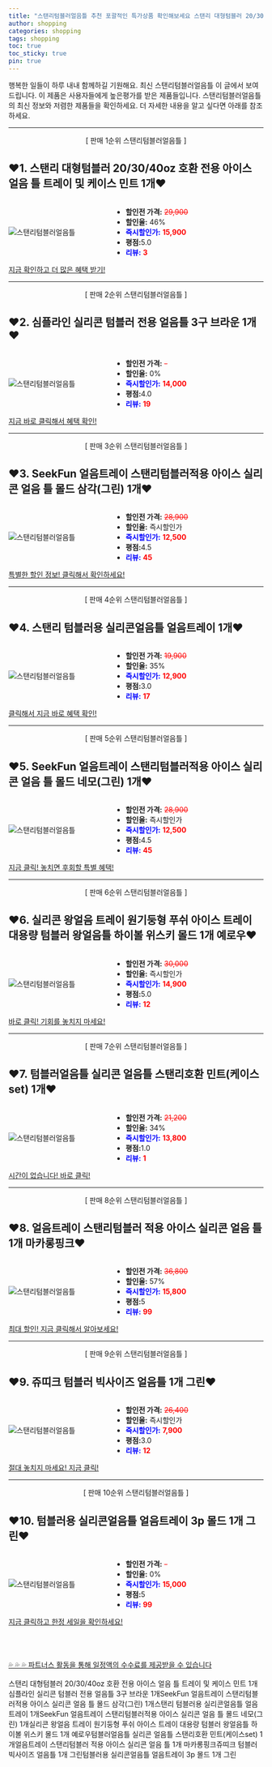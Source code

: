 ```yaml
---
title: "스탠리텀블러얼음틀 추천 포괄적인 특가상품 확인해보세요 스탠리 대형텀블러 20/30/40oz 호환 전용"
author: shopping
categories: shopping
tags: shopping
toc: true
toc_sticky: true
pin: true
---
```

행복한 일들이 하루 내내 함께하길 기원해요. 최신 스탠리텀블러얼음틀 이 글에서 보여드립니다. 이 제품은 사용자들에게 높은평가를 받은 제품들입니다. 스탠리텀블러얼음틀의 최신 정보와 저렴한 제품들을 확인하세요. 더 자세한 내용을 알고 싶다면 아래를 참조하세요.

---
<p class="toplist" style="margin: 0 auto; display: block; width: fit-content;">[ 판매 1순위 스탠리텀블러얼음틀 ]</p>

<h2><strong>❤️1. 스탠리 대형텀블러 20/30/40oz 호환 전용 아이스 얼음 틀 트레이 및 케이스 민트 1개❤️</strong></h2>

<div style="display: flex; align-items: center;">
    <div style="flex: 0.4;">
        <img src="https://thumbnail8.coupangcdn.com/thumbnails/remote/230x230ex/image/vendor_inventory/1292/c356c4e1f8e6bb12d663ab0078023d5a2e8270f42964cea43b79e3fcc0ad.JPG" alt="스탠리텀블러얼음틀" style="max-width: 100%;">
    </div>
    <div style="flex: 0.6; margin-left: 10px;">
        <ul>
            <li><strong>할인전 가격:</strong> <del style="color: red;">29,900</del></li>
            <li><strong>할인율:</strong> 46%</li>
            <li><span style='color:blue'><strong>즉시할인가:</strong></span> <span style='color:red'><strong>15,900</strong></span></li>
            <li><strong>평점:</strong>5.0</li>
            <li><span style='color:blue'><strong>리뷰:</strong></span> <span style='color:red'><strong>3</strong></span></li>
        </ul>
    </div>
</div>
<div class="center">
    <a href="https://selin100587001.github.io?lptag=AF9450613&subid=githubio&pageKey=8157837941&traceid=V0-153&itemId=23245108559&vendorItemId=90277526255" class="myButton">
        지금 확인하고 더 많은 혜택 받기!
    </a>
</div>


---
<p class="toplist" style="margin: 0 auto; display: block; width: fit-content;">[ 판매 2순위 스탠리텀블러얼음틀 ]</p>

<h2><strong>❤️2. 심플라인 실리콘 텀블러 전용 얼음틀 3구 브라운 1개❤️</strong></h2>

<div style="display: flex; align-items: center;">
    <div style="flex: 0.4;">
        <img src="https://thumbnail9.coupangcdn.com/thumbnails/remote/230x230ex/image/retail/images/471193034744704-56700a2a-a74e-492c-bb7d-9b5521e685ec.jpg" alt="스탠리텀블러얼음틀" style="max-width: 100%;">
    </div>
    <div style="flex: 0.6; margin-left: 10px;">
        <ul>
            <li><strong>할인전 가격:</strong> <del style="color: red;">-</del></li>
            <li><strong>할인율:</strong> 0%</li>
            <li><span style='color:blue'><strong>즉시할인가:</strong></span> <span style='color:red'><strong>14,000</strong></span></li>
            <li><strong>평점:</strong>4.0</li>
            <li><span style='color:blue'><strong>리뷰:</strong></span> <span style='color:red'><strong>19</strong></span></li>
        </ul>
    </div>
</div>
<div class="center">
    <a href="https://selin100587001.github.io?lptag=AF9450613&subid=githubio&pageKey=8158554835&traceid=V0-153&itemId=23251622269&vendorItemId=90284028929" class="myButton">
        지금 바로 클릭해서 혜택 확인!
    </a>
</div>


---
<p class="toplist" style="margin: 0 auto; display: block; width: fit-content;">[ 판매 3순위 스탠리텀블러얼음틀 ]</p>

<h2><strong>❤️3. SeekFun 얼음트레이 스탠리텀블러적용 아이스 실리콘 얼음 틀 몰드 삼각(그린) 1개❤️</strong></h2>

<div style="display: flex; align-items: center;">
    <div style="flex: 0.4;">
        <img src="https://thumbnail9.coupangcdn.com/thumbnails/remote/230x230ex/image/vendor_inventory/7f7b/c7a82ecb19160e6abb6d26cd4a93c42799c07d85e23a22c29aef3ee35943.jpg" alt="스탠리텀블러얼음틀" style="max-width: 100%;">
    </div>
    <div style="flex: 0.6; margin-left: 10px;">
        <ul>
            <li><strong>할인전 가격:</strong> <del style="color: red;">28,900</del></li>
            <li><strong>할인율:</strong> 즉시할인가</li>
            <li><span style='color:blue'><strong>즉시할인가:</strong></span> <span style='color:red'><strong>12,500</strong></span></li>
            <li><strong>평점:</strong>4.5</li>
            <li><span style='color:blue'><strong>리뷰:</strong></span> <span style='color:red'><strong>45</strong></span></li>
        </ul>
    </div>
</div>
<div class="center">
    <a href="https://selin100587001.github.io?lptag=AF9450613&subid=githubio&pageKey=8082396582&traceid=V0-153&itemId=22797203643&vendorItemId=89832201863" class="myButton">
        특별한 할인 정보! 클릭해서 확인하세요!
    </a>
</div>


---
<p class="toplist" style="margin: 0 auto; display: block; width: fit-content;">[ 판매 4순위 스탠리텀블러얼음틀 ]</p>

<h2><strong>❤️4. 스탠리 텀블러용 실리콘얼음틀 얼음트레이 1개❤️</strong></h2>

<div style="display: flex; align-items: center;">
    <div style="flex: 0.4;">
        <img src="https://thumbnail10.coupangcdn.com/thumbnails/remote/230x230ex/image/vendor_inventory/6d8b/894793d2b7802615ac81424c2244bcf6acb3b526d86bfd1c686d06add2d6.jpg" alt="스탠리텀블러얼음틀" style="max-width: 100%;">
    </div>
    <div style="flex: 0.6; margin-left: 10px;">
        <ul>
            <li><strong>할인전 가격:</strong> <del style="color: red;">19,900</del></li>
            <li><strong>할인율:</strong> 35%</li>
            <li><span style='color:blue'><strong>즉시할인가:</strong></span> <span style='color:red'><strong>12,900</strong></span></li>
            <li><strong>평점:</strong>3.0</li>
            <li><span style='color:blue'><strong>리뷰:</strong></span> <span style='color:red'><strong>17</strong></span></li>
        </ul>
    </div>
</div>
<div class="center">
    <a href="https://selin100587001.github.io?lptag=AF9450613&subid=githubio&pageKey=8042873500&traceid=V0-153&itemId=22525485847&vendorItemId=89567507217" class="myButton">
        클릭해서 지금 바로 혜택 확인!
    </a>
</div>


---
<p class="toplist" style="margin: 0 auto; display: block; width: fit-content;">[ 판매 5순위 스탠리텀블러얼음틀 ]</p>

<h2><strong>❤️5. SeekFun 얼음트레이 스탠리텀블러적용 아이스 실리콘 얼음 틀 몰드 네모(그린) 1개❤️</strong></h2>

<div style="display: flex; align-items: center;">
    <div style="flex: 0.4;">
        <img src="https://thumbnail9.coupangcdn.com/thumbnails/remote/230x230ex/image/vendor_inventory/7f7b/c7a82ecb19160e6abb6d26cd4a93c42799c07d85e23a22c29aef3ee35943.jpg" alt="스탠리텀블러얼음틀" style="max-width: 100%;">
    </div>
    <div style="flex: 0.6; margin-left: 10px;">
        <ul>
            <li><strong>할인전 가격:</strong> <del style="color: red;">28,900</del></li>
            <li><strong>할인율:</strong> 즉시할인가</li>
            <li><span style='color:blue'><strong>즉시할인가:</strong></span> <span style='color:red'><strong>12,500</strong></span></li>
            <li><strong>평점:</strong>4.5</li>
            <li><span style='color:blue'><strong>리뷰:</strong></span> <span style='color:red'><strong>45</strong></span></li>
        </ul>
    </div>
</div>
<div class="center">
    <a href="https://selin100587001.github.io?lptag=AF9450613&subid=githubio&pageKey=8082396582&traceid=V0-153&itemId=22797203638&vendorItemId=89832201873" class="myButton">
        지금 클릭! 놓치면 후회할 특별 혜택!
    </a>
</div>


---
<p class="toplist" style="margin: 0 auto; display: block; width: fit-content;">[ 판매 6순위 스탠리텀블러얼음틀 ]</p>

<h2><strong>❤️6. 실리콘 왕얼음 트레이 원기둥형 푸쉬 아이스 트레이 대용량 텀블러 왕얼음틀 하이볼 위스키 몰드 1개 예로우❤️</strong></h2>

<div style="display: flex; align-items: center;">
    <div style="flex: 0.4;">
        <img src="https://thumbnail10.coupangcdn.com/thumbnails/remote/230x230ex/image/vendor_inventory/83c2/730da9b719e593b53b4958e562b18c533abc200b5b81a4ed05eb80153caf.jpg" alt="스탠리텀블러얼음틀" style="max-width: 100%;">
    </div>
    <div style="flex: 0.6; margin-left: 10px;">
        <ul>
            <li><strong>할인전 가격:</strong> <del style="color: red;">30,000</del></li>
            <li><strong>할인율:</strong> 즉시할인가</li>
            <li><span style='color:blue'><strong>즉시할인가:</strong></span> <span style='color:red'><strong>14,900</strong></span></li>
            <li><strong>평점:</strong>5.0</li>
            <li><span style='color:blue'><strong>리뷰:</strong></span> <span style='color:red'><strong>12</strong></span></li>
        </ul>
    </div>
</div>
<div class="center">
    <a href="https://selin100587001.github.io?lptag=AF9450613&subid=githubio&pageKey=8181279136&traceid=V0-153&itemId=23391681743&vendorItemId=90419459017" class="myButton">
        바로 클릭! 기회를 놓치지 마세요!
    </a>
</div>


---
<p class="toplist" style="margin: 0 auto; display: block; width: fit-content;">[ 판매 7순위 스탠리텀블러얼음틀 ]</p>

<h2><strong>❤️7. 텀블러얼음틀 실리콘 얼음틀 스탠리호환 민트(케이스set) 1개❤️</strong></h2>

<div style="display: flex; align-items: center;">
    <div style="flex: 0.4;">
        <img src="https://thumbnail10.coupangcdn.com/thumbnails/remote/230x230ex/image/vendor_inventory/1c84/b03edd40043a37adb57410eea84c82a1a17a24075635dbb2c9e762411043.jpg" alt="스탠리텀블러얼음틀" style="max-width: 100%;">
    </div>
    <div style="flex: 0.6; margin-left: 10px;">
        <ul>
            <li><strong>할인전 가격:</strong> <del style="color: red;">21,200</del></li>
            <li><strong>할인율:</strong> 34%</li>
            <li><span style='color:blue'><strong>즉시할인가:</strong></span> <span style='color:red'><strong>13,800</strong></span></li>
            <li><strong>평점:</strong>1.0</li>
            <li><span style='color:blue'><strong>리뷰:</strong></span> <span style='color:red'><strong>1</strong></span></li>
        </ul>
    </div>
</div>
<div class="center">
    <a href="https://selin100587001.github.io?lptag=AF9450613&subid=githubio&pageKey=8132029008&traceid=V0-153&itemId=23095273430&vendorItemId=90128667782" class="myButton">
        시간이 없습니다! 바로 클릭!
    </a>
</div>


---
<p class="toplist" style="margin: 0 auto; display: block; width: fit-content;">[ 판매 8순위 스탠리텀블러얼음틀 ]</p>

<h2><strong>❤️8. 얼음트레이 스탠리텀블러 적용 아이스 실리콘 얼음 틀 1개 마카롱핑크❤️</strong></h2>

<div style="display: flex; align-items: center;">
    <div style="flex: 0.4;">
        <img src="https://thumbnail6.coupangcdn.com/thumbnails/remote/230x230ex/image/vendor_inventory/8177/b265c1c916a3767496b7b0ecf4ea9643c97d62da58c3d51d67cb59430f53.jpeg" alt="스탠리텀블러얼음틀" style="max-width: 100%;">
    </div>
    <div style="flex: 0.6; margin-left: 10px;">
        <ul>
            <li><strong>할인전 가격:</strong> <del style="color: red;">36,800</del></li>
            <li><strong>할인율:</strong> 57%</li>
            <li><span style='color:blue'><strong>즉시할인가:</strong></span> <span style='color:red'><strong>15,800</strong></span></li>
            <li><strong>평점:</strong>5</li>
            <li><span style='color:blue'><strong>리뷰:</strong></span> <span style='color:red'><strong>99</strong></span></li>
        </ul>
    </div>
</div>
<div class="center">
    <a href="https://selin100587001.github.io?lptag=AF9450613&subid=githubio&pageKey=8202729446&traceid=V0-153&itemId=23518794296&vendorItemId=90545159439" class="myButton">
        최대 할인! 지금 클릭해서 알아보세요!
    </a>
</div>


---
<p class="toplist" style="margin: 0 auto; display: block; width: fit-content;">[ 판매 9순위 스탠리텀블러얼음틀 ]</p>

<h2><strong>❤️9. 쥬띠크 텀블러 빅사이즈 얼음틀 1개 그린❤️</strong></h2>

<div style="display: flex; align-items: center;">
    <div style="flex: 0.4;">
        <img src="https://thumbnail6.coupangcdn.com/thumbnails/remote/230x230ex/image/vendor_inventory/3d11/2525e6a191db12e8c1111b6e0376c7bb021d6996fbf2e80bb63ad755cde5.jpg" alt="스탠리텀블러얼음틀" style="max-width: 100%;">
    </div>
    <div style="flex: 0.6; margin-left: 10px;">
        <ul>
            <li><strong>할인전 가격:</strong> <del style="color: red;">26,400</del></li>
            <li><strong>할인율:</strong> 즉시할인가</li>
            <li><span style='color:blue'><strong>즉시할인가:</strong></span> <span style='color:red'><strong>7,900</strong></span></li>
            <li><strong>평점:</strong>3.0</li>
            <li><span style='color:blue'><strong>리뷰:</strong></span> <span style='color:red'><strong>12</strong></span></li>
        </ul>
    </div>
</div>
<div class="center">
    <a href="https://selin100587001.github.io?lptag=AF9450613&subid=githubio&pageKey=8085968587&traceid=V0-153&itemId=22817714483&vendorItemId=89852532698" class="myButton">
        절대 놓치지 마세요! 지금 클릭!
    </a>
</div>


---
<p class="toplist" style="margin: 0 auto; display: block; width: fit-content;">[ 판매 10순위 스탠리텀블러얼음틀 ]</p>

<h2><strong>❤️10. 텀블러용 실리콘얼음틀 얼음트레이 3p 몰드 1개 그린❤️</strong></h2>

<div style="display: flex; align-items: center;">
    <div style="flex: 0.4;">
        <img src="https://thumbnail8.coupangcdn.com/thumbnails/remote/230x230ex/image/vendor_inventory/1d14/579bbdc3b6c793eb69212a3908327241f44ec3391c7460bcf7243e215aaf.jpg" alt="스탠리텀블러얼음틀" style="max-width: 100%;">
    </div>
    <div style="flex: 0.6; margin-left: 10px;">
        <ul>
            <li><strong>할인전 가격:</strong> <del style="color: red;">-</del></li>
            <li><strong>할인율:</strong> 0%</li>
            <li><span style='color:blue'><strong>즉시할인가:</strong></span> <span style='color:red'><strong>15,000</strong></span></li>
            <li><strong>평점:</strong>5</li>
            <li><span style='color:blue'><strong>리뷰:</strong></span> <span style='color:red'><strong>99</strong></span></li>
        </ul>
    </div>
</div>
<div class="center">
    <a href="https://selin100587001.github.io?lptag=AF9450613&subid=githubio&pageKey=8220794661&traceid=V0-153&itemId=23627375027&vendorItemId=90652881985" class="myButton">
        지금 클릭하고 한정 세일을 확인하세요!
    </a>
</div>

<br><br><br>[💦 💦 💦 파트너스 활동을 통해 일정액의 수수료를 제공받을 수 있습니다](https://link.coupang.com/a/bcpT2c)<br><br>스탠리 대형텀블러 20/30/40oz 호환 전용 아이스 얼음 틀 트레이 및 케이스 민트 1개심플라인 실리콘 텀블러 전용 얼음틀 3구 브라운 1개SeekFun 얼음트레이 스탠리텀블러적용 아이스 실리콘 얼음 틀 몰드 삼각(그린) 1개스탠리 텀블러용 실리콘얼음틀 얼음트레이 1개SeekFun 얼음트레이 스탠리텀블러적용 아이스 실리콘 얼음 틀 몰드 네모(그린) 1개실리콘 왕얼음 트레이 원기둥형 푸쉬 아이스 트레이 대용량 텀블러 왕얼음틀 하이볼 위스키 몰드 1개 예로우텀블러얼음틀 실리콘 얼음틀 스탠리호환 민트(케이스set) 1개얼음트레이 스탠리텀블러 적용 아이스 실리콘 얼음 틀 1개 마카롱핑크쥬띠크 텀블러 빅사이즈 얼음틀 1개 그린텀블러용 실리콘얼음틀 얼음트레이 3p 몰드 1개 그린